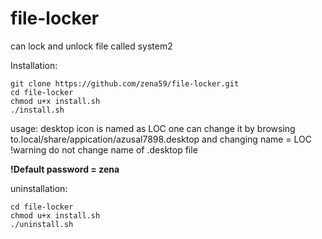# file-locker
can lock and unlock  file called system2

Installation: 
```
git clone https://github.com/zena59/file-locker.git
cd file-locker
chmod u+x install.sh
./install.sh
```

usage:
desktop icon is named as LOC
one can change it by browsing to.local/share/appication/azusal7898.desktop
and changing name = LOC
!warning do not change name of .desktop file

**!Default password = zena**


uninstallation:
```
cd file-locker
chmod u+x install.sh
./uninstall.sh
```
